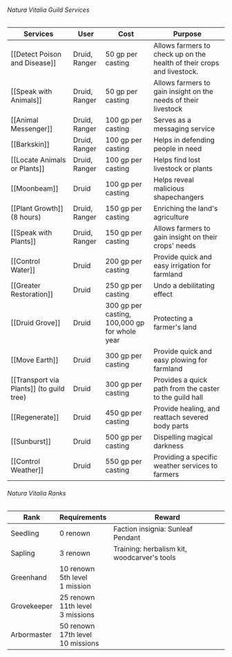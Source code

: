 ###### Natura Vitalia Guild Services
| Services                                 | User          | Cost                                          | Purpose                                                                |
| ---------------------------------------- | ------------- | --------------------------------------------- | ---------------------------------------------------------------------- |
| [[Detect Poison and Disease]]            | Druid, Ranger | 50 gp per casting                             | Allows farmers to check up on the health of their crops and livestock. |
| [[Speak with Animals]]                   | Druid, Ranger | 50 gp per casting                             | Allows farmers to gain insight on the needs of their livestock         |
| [[Animal Messenger]]                     | Druid, Ranger | 100 gp per casting                            | Serves as a messaging service                                          |
| [[Barkskin]]                             | Druid, Ranger | 100 gp per casting                            | Helps in defending people in need                                      |
| [[Locate Animals or Plants]]             | Druid, Ranger | 100 gp per casting                            | Helps find lost livestock or plants                                    |
| [[Moonbeam]]                             | Druid         | 100 gp per casting                            | Helps reveal malicious shapechangers                                   |
| [[Plant Growth]] (8 hours)               | Druid, Ranger | 150 gp per casting                            | Enriching the land's agriculture                                       |
| [[Speak with Plants]]                    | Druid, Ranger | 150 gp per casting                            | Allows farmers to gain insight on their crops' needs                   |
| [[Control Water]]                        | Druid         | 200 gp per casting                            | Provide quick and easy irrigation for farmland                         |
| [[Greater Restoration]]                  | Druid         | 250 gp per casting                            | Undo a debilitating effect                                             |
| [[Druid Grove]]                          | Druid         | 300 gp per casting, 100,000 gp for whole year | Protecting a farmer's land                                             |
| [[Move Earth]]                           | Druid         | 300 gp per casting                            | Provide quick and easy plowing for farmland                            |
| [[Transport via Plants]] (to guild tree) | Druid         | 300 gp per casting                            | Provides a quick path from the caster to the guild hall                |
| [[Regenerate]]                           | Druid         | 450 gp per casting                            | Provide healing, and reattach severed body parts                       |
| [[Sunburst]]                             | Druid         | 500 gp per casting                            | Dispelling magical darkness                                            |
| [[Control Weather]]                      | Druid         | 550 gp per casting                            | Providing a specific weather services to farmers                       |
###### Natura Vitalia Ranks
| Rank        | Requirements                           | Reward                                      |
| ----------- | -------------------------------------- | ------------------------------------------- |
| Seedling    | 0 renown                               | Faction insignia: Sunleaf Pendant           |
| Sapling     | 3 renown                               | Training: herbalism kit, woodcarver's tools |
| Greenhand   | 10 renown<br>5th level<br>1 mission    |                                             |
| Grovekeeper | 25 renown<br>11th level<br>3 missions  |                                             |
| Arbormaster | 50 renown<br>17th level<br>10 missions |                                             |
